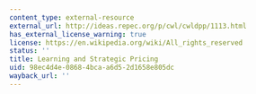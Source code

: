 ```yaml
---
content_type: external-resource
external_url: http://ideas.repec.org/p/cwl/cwldpp/1113.html
has_external_license_warning: true
license: https://en.wikipedia.org/wiki/All_rights_reserved
status: ''
title: Learning and Strategic Pricing
uid: 98ec4d4e-0868-4bca-a6d5-2d1658e805dc
wayback_url: ''
---
```

